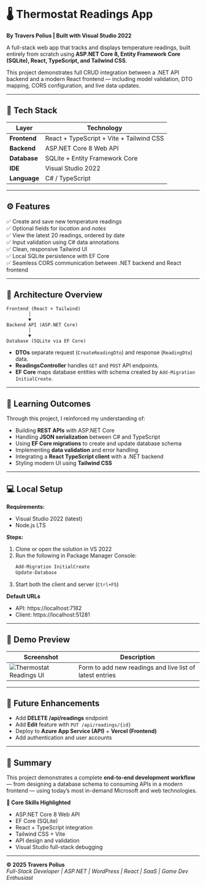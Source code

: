 # 🌡️ Thermostat Readings App
**By Travers Polius | Built with Visual Studio 2022**

A full-stack web app that tracks and displays temperature readings, built entirely from scratch using **ASP.NET Core 8, Entity Framework Core (SQLite), React, TypeScript, and Tailwind CSS**.

This project demonstrates full CRUD integration between a .NET API backend and a modern React frontend — including model validation, DTO mapping, CORS configuration, and live data updates.

---

## 🚀 Tech Stack
| Layer | Technology |
|-------|-------------|
| **Frontend** | React + TypeScript + Vite + Tailwind CSS |
| **Backend** | ASP.NET Core 8 Web API |
| **Database** | SQLite + Entity Framework Core |
| **IDE** | Visual Studio 2022 |
| **Language** | C# / TypeScript |

---

## ⚙️ Features
✅ Create and save new temperature readings  
✅ Optional fields for *location* and *notes*  
✅ View the latest 20 readings, ordered by date  
✅ Input validation using C# data annotations  
✅ Clean, responsive Tailwind UI  
✅ Local SQLite persistence with EF Core  
✅ Seamless CORS communication between .NET backend and React frontend  

---

## 🧩 Architecture Overview
```
Frontend (React + Tailwind)
        │
        ▼
Backend API (ASP.NET Core)
        │
        ▼
Database (SQLite via EF Core)
```

- **DTOs** separate request (`CreateReadingDto`) and response (`ReadingDto`) data.
- **ReadingsController** handles `GET` and `POST` API endpoints.
- **EF Core** maps database entities with schema created by `Add-Migration InitialCreate`.

---

## 🧠 Learning Outcomes
Through this project, I reinforced my understanding of:
- Building **REST APIs** with ASP.NET Core
- Handling **JSON serialization** between C# and TypeScript
- Using **EF Core migrations** to create and update database schema
- Implementing **data validation** and error handling
- Integrating a **React TypeScript client** with a .NET backend
- Styling modern UI using **Tailwind CSS**

---

## 💻 Local Setup
**Requirements:**  
- Visual Studio 2022 (latest)  
- Node.js LTS  

**Steps:**
1. Clone or open the solution in VS 2022  
2. Run the following in Package Manager Console:
   ```powershell
   Add-Migration InitialCreate
   Update-Database
   ```
3. Start both the client and server (`Ctrl+F5`)

**Default URLs**
- API: https://localhost:7182  
- Client: https://localhost:51281  

---

## 📸 Demo Preview
| Screenshot | Description |
|-------------|--------------|
| ![Thermostat Readings UI](screenshot.png) | Form to add new readings and live list of latest entries |

---

## 🧭 Future Enhancements
- Add **DELETE /api/readings** endpoint  
- Add **Edit** feature with `PUT /api/readings/{id}`  
- Deploy to **Azure App Service (API)** + **Vercel (Frontend)**  
- Add authentication and user accounts  

---

## 🧾 Summary
This project demonstrates a complete **end-to-end development workflow** — from designing a database schema to consuming APIs in a modern frontend — using today’s most in-demand Microsoft and web technologies.

**🧠 Core Skills Highlighted**
- ASP.NET Core 8 Web API  
- EF Core (SQLite)  
- React + TypeScript integration  
- Tailwind CSS + Vite  
- API design and validation  
- Visual Studio full-stack debugging  

---

**© 2025 Travers Polius**  
*Full-Stack Developer | ASP.NET | WordPress | React | SaaS | Game Dev Enthusiast*
